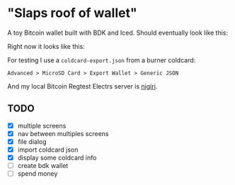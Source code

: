 # "Slaps roof of wallet" 

A toy Bitcoin wallet built with BDK and Iced. Should eventually look like this:

Right now it looks like this:

For testing I use a `coldcard-export.json` from a burner coldcard:

```
Advanced > MicroSD Card > Export Wallet > Generic JSON
```

And my local Bitcoin Regtest Electrs server is [nigiri](https://github.com/vulpemventures/nigiri).

## TODO

- [x] multiple screens
- [x] nav between multiples screens
- [x] file dialog
- [x] import coldcard json
- [x] display some coldcard info
- [ ] create bdk wallet
- [ ] spend money
